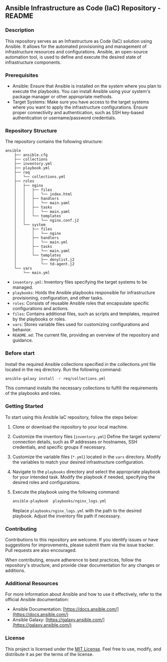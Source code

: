 ## Ansible Infrastructure as Code (IaC) Repository - README

### Description

This repository serves as an Infrastructure as Code (IaC) solution using Ansible. It allows for the automated provisioning and management of infrastructure resources and configurations. Ansible, an open-source automation tool, is used to define and execute the desired state of infrastructure components.

### Prerequisites

- Ansible: Ensure that Ansible is installed on the system where you plan to execute the playbooks. You can install Ansible using your system's package manager or other appropriate methods.
- Target Systems: Make sure you have access to the target systems where you want to apply the infrastructure configurations. Ensure proper connectivity and authentication, such as SSH key-based authentication or username/password credentials.

### Repository Structure

The repository contains the following structure:

```
ansible
    ├── ansible.cfg
    ├── collections
    ├── inventory.yml
    ├── playbook.yml
    ├── req
    │   └── collections.yml
    ├── roles
    │   ├── nginx
    │   │   ├── files
    │   │   │   └── index.html
    │   │   ├── handlers
    │   │   │   └── main.yaml
    │   │   ├── tasks
    │   │   │   └── main.yaml
    │   │   └── templates
    │   │       └── nginx.conf.j2
    │   └── system
    │       ├── files
    │       │   └── nginx
    │       ├── handlers
    │       │   └── main.yml
    │       ├── tasks
    │       │   └── main.yaml
    │       └── templates
    │           ├── denylist.j2
    │           └── td-agent.j2
    └── vars
        └── main.yml
```

- `inventory.yml`: Inventory files specifying the target systems to be managed.
- `playbooks`: Holds the Ansible playbooks responsible for infrastructure provisioning, configuration, and other tasks.
- `roles`: Consists of reusable Ansible roles that encapsulate specific configurations and actions.
- `files`: Contains additional files, such as scripts and templates, required by the playbooks or roles.
- `vars`: Stores variable files used for customizing configurations and behavior.
- `README.md`: The current file, providing an overview of the repository and guidance.
### Before start
Install the required Ansible collections specified in the collections.yml file located in the req directory. Run the following command:

   ```bash
   ansible-galaxy install -r req/collections.yml
   ```

   This command installs the necessary collections to fulfill the requirements of the playbooks and roles.
### Getting Started

To start using this Ansible IaC repository, follow the steps below:

1. Clone or download the repository to your local machine.

2. Customize the inventory files (`inventory.yml`)  Define the target systems' connection details, such as IP addresses or hostnames, SSH credentials, and specific groups if necessary.

3. Customize the variable files (`*.yml`) located in the `vars` directory. Modify the variables to match your desired infrastructure configuration.

4. Navigate to the `playbooks` directory and select the appropriate playbook for your intended task. Modify the playbook if needed, specifying the desired roles and configurations.

5. Execute the playbook using the following command:

   ```bash
   ansible-playbook  playbooks/nginx_logs.yml
   ```

   Replace `playbooks/nginx_logs.yml` with the path to the desired playbook. Adjust the inventory file path if necessary.

### Contributing

Contributions to this repository are welcome. If you identify issues or have suggestions for improvements, please submit them via the issue tracker. Pull requests are also encouraged.

When contributing, ensure adherence to best practices, follow the repository's structure, and provide clear documentation for any changes or additions.

### Additional Resources

For more information about Ansible and how to use it effectively, refer to the official Ansible documentation:

- Ansible Documentation: [https://docs.ansible.com/](https://docs.ansible.com/)
- Ansible Galaxy: [https://galaxy.ansible.com/](https://galaxy.ansible.com/)

### License

This project is licensed under the [MIT License](LICENSE). Feel free to use, modify, and distribute it as per the terms of the license.